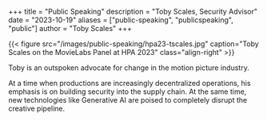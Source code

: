 +++
title = "Public Speaking"
description = "Toby Scales, Security Advisor"
date = "2023-10-19"
aliases = ["public-speaking", "publicspeaking", "public"]
author = "Toby Scales"
+++

{{< figure src="/images/public-speaking/hpa23-tscales.jpg" caption="Toby Scales on the MovieLabs Panel at HPA 2023" class="align-right" >}}

Toby is an outspoken advocate for change in the motion picture industry. 

At a time when productions are increasingly decentralized operations, his 
emphasis is on building security into the supply chain. At the same time, 
new technologies like Generative AI are poised to completely disrupt the 
creative pipeline.